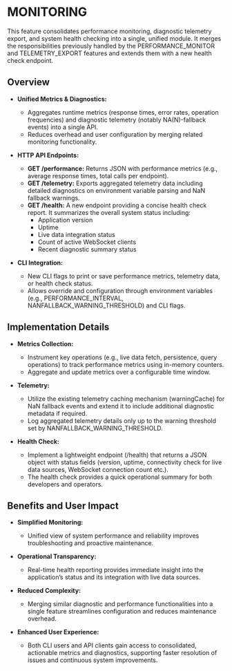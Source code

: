 # MONITORING

This feature consolidates performance monitoring, diagnostic telemetry export, and system health checking into a single, unified module. It merges the responsibilities previously handled by the PERFORMANCE_MONITOR and TELEMETRY_EXPORT features and extends them with a new health check endpoint.

## Overview

- **Unified Metrics & Diagnostics:**
  - Aggregates runtime metrics (response times, error rates, operation frequencies) and diagnostic telemetry (notably NA(N)-fallback events) into a single API.
  - Reduces overhead and user configuration by merging related monitoring functionality.

- **HTTP API Endpoints:**
  - **GET /performance:** Returns JSON with performance metrics (e.g., average response times, total calls per endpoint).
  - **GET /telemetry:** Exports aggregated telemetry data including detailed diagnostics on environment variable parsing and NaN fallback warnings.
  - **GET /health:** A new endpoint providing a concise health check report. It summarizes the overall system status including:
    - Application version
    - Uptime
    - Live data integration status
    - Count of active WebSocket clients
    - Recent diagnostic summary status

- **CLI Integration:**
  - New CLI flags to print or save performance metrics, telemetry data, or health check status.
  - Allows override and configuration through environment variables (e.g., PERFORMANCE_INTERVAL, NANFALLBACK_WARNING_THRESHOLD) and CLI flags.

## Implementation Details

- **Metrics Collection:**
  - Instrument key operations (e.g., live data fetch, persistence, query operations) to track performance metrics using in-memory counters.
  - Aggregate and update metrics over a configurable time window.

- **Telemetry:**
  - Utilize the existing telemetry caching mechanism (warningCache) for NaN fallback events and extend it to include additional diagnostic metadata if required.
  - Log aggregated telemetry details only up to the warning threshold set by NANFALLBACK_WARNING_THRESHOLD.

- **Health Check:**
  - Implement a lightweight endpoint (/health) that returns a JSON object with status fields (version, uptime, connectivity check for live data sources, WebSocket connection count etc.).
  - The health check provides a quick operational summary for both developers and operators.

## Benefits and User Impact

- **Simplified Monitoring:**
  - Unified view of system performance and reliability improves troubleshooting and proactive maintenance.

- **Operational Transparency:**
  - Real-time health reporting provides immediate insight into the application’s status and its integration with live data sources.

- **Reduced Complexity:**
  - Merging similar diagnostic and performance functionalities into a single feature streamlines configuration and reduces maintenance overhead.

- **Enhanced User Experience:**
  - Both CLI users and API clients gain access to consolidated, actionable metrics and diagnostics, supporting faster resolution of issues and continuous system improvements.